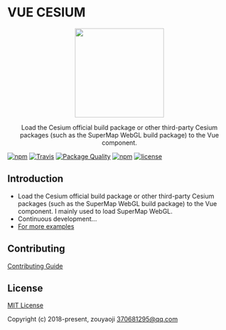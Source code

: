 # VUE CESIUM

<p align="center"><img src="//zouyaoji.github.io/vue-cesium/favicon.png" width="200px"></p>

<p align="center">Load the Cesium official build package or other third-party Cesium packages (such as the SuperMap WebGL build package) to the Vue component.</p>

[![npm](https://img.shields.io/npm/v/vue-cesium.svg)]()
[![Travis](https://img.shields.io/travis/zouyaoji/vue-cesium.svg)]()
[![Package Quality](http://npm.packagequality.com/shield/vue-cesium.svg)](http://packagequality.com/#?package=vue-cesium)
[![npm](https://img.shields.io/npm/dm/vue-cesium.svg)]()
[![license](https://img.shields.io/github/license/zouyaoji/vue-cesium.svg)]()

## Introduction

- Load the Cesium official build package or other third-party Cesium packages (such as the SuperMap WebGL build package) to the Vue component. I mainly used to load SuperMap WebGL.
- Continuous development...
- [For more examples](https://github.com/zouyaoji/vue-cesium-demo)

## Contributing

[Contributing Guide](https://github.com/zouyaoji/vue-cesium/blob/master/CONTRIBUTING.md)

## License

[MIT License](https://opensource.org/licenses/MIT)

Copyright (c) 2018-present, zouyaoji <370681295@qq.com>
